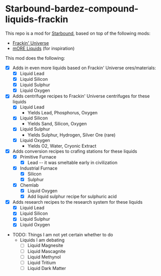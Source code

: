 # Starbound-bardez-compound-liquids-frackin

This repo is a mod for [Starbound](https://playstarbound.com/), based on top of the following mods:
- [Frackin' Universe](https://steamcommunity.com/sharedfiles/filedetails/?id=729480149) 
- [mORE Liquids](https://steamcommunity.com/sharedfiles/filedetails/?id=1318339314) (for inspiration)

This mod does the following:

- [X] Adds in even more liquids based on Frackin' Universe ores/materials:
  - [X] Liquid Lead
  - [X] Liquid Silicon
  - [X] Liquid Sulphur
  - [X] Liquid Oxygen
- [X] Adds centrifuge recipes to Frackin' Universe centrifuges for these liquids
  - [X] Liquid Lead
    - Yields Lead, Phosphorus, Oxygen
  - [X] Liquid Silicon
    - Yields Sand, Silicon, Oxygen
  - [X] Liquid Sulphur
    - Yields Sulphur, Hydrogen, Silver Ore (rare)
  - [X] Liquid Oxygen
    - Yields O2, Water, Cryonic Extract
- [X] Adds conversion recipes to crafing stations for these liquids
  - [X] Primitive Furnace
    - [X] Lead -- it was smeltable early in civilization
  - [X] Industrial Furnace
    - [X] Silicon
    - [X] Sulphur
  - [X] Chemlab
    - [X] Liquid Oxygen
    - [X] Add liquid sulphur recipe for sulphuric acid
- [X] Adds research recipes to the research system for these liquids
  - [X] Liquid Lead
  - [X] Liquid Silicon
  - [X] Liquid Sulphur
  - [X] Liquid Oxygen
- TODO: Things I am not yet certain whether to do
  - Liquids I am debating
    - [ ] Liquid Magnesite
    - [ ] Liquid Mascagnite
    - [ ] Liquid Methynol
    - [ ] Liquid Tritium
    - [ ] Liquid Dark Matter